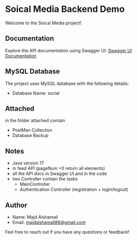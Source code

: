 # Soical Media Backend Demo 

Welcome to the Soical Media project!

## Documentation
Explore the API documentation using Swagger UI:
[Swagger UI Documentation](http://localhost:8080/swagger-ui/index.html)

## MySQL Database
The project uses MySQL database with the following details:
- Database Name: social
  
## Attached
in the folder attached contain
- PostMan Collection
- Database Backup
## Notes
 - Java version 17
 - in feed API (pageNum =0  return all elements)
 - all the API docs in Swagger UI and in the code
 - two Controller contain the tasks
   - MainController
   - Authentication Controller (registration + login/logout)


## Author
- Name: Majd Alshamali
- Email: majdalshamali86@gmail.com

Feel free to reach out if you have any questions or feedback!
